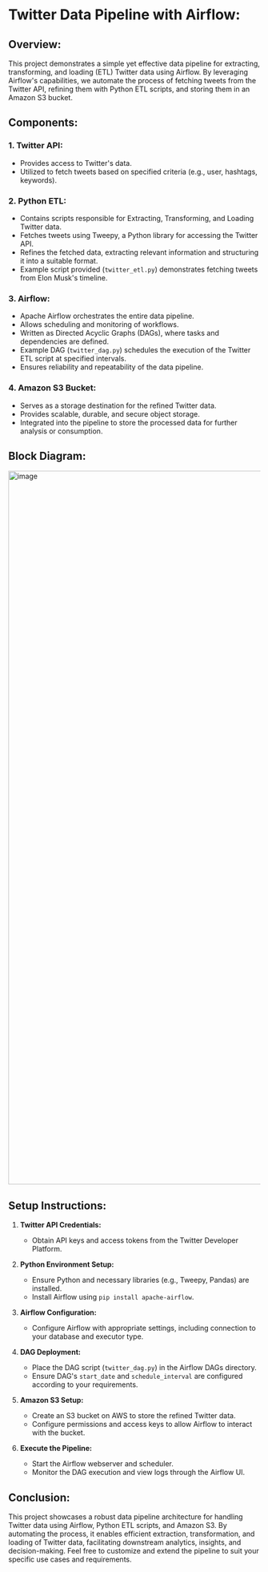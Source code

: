 
# **Twitter Data Pipeline with Airflow:**

## Overview:

This project demonstrates a simple yet effective data pipeline for extracting, transforming, and loading (ETL) Twitter data using Airflow. By leveraging Airflow's capabilities, we automate the process of fetching tweets from the Twitter API, refining them with Python ETL scripts, and storing them in an Amazon S3 bucket.

## Components:

### 1. Twitter API:
   - Provides access to Twitter's data.
   - Utilized to fetch tweets based on specified criteria (e.g., user, hashtags, keywords).

### 2. Python ETL:
   - Contains scripts responsible for Extracting, Transforming, and Loading Twitter data.
   - Fetches tweets using Tweepy, a Python library for accessing the Twitter API.
   - Refines the fetched data, extracting relevant information and structuring it into a suitable format.
   - Example script provided (`twitter_etl.py`) demonstrates fetching tweets from Elon Musk's timeline.

### 3. Airflow:
   - Apache Airflow orchestrates the entire data pipeline.
   - Allows scheduling and monitoring of workflows.
   - Written as Directed Acyclic Graphs (DAGs), where tasks and dependencies are defined.
   - Example DAG (`twitter_dag.py`) schedules the execution of the Twitter ETL script at specified intervals.
   - Ensures reliability and repeatability of the data pipeline.

### 4. Amazon S3 Bucket:
   - Serves as a storage destination for the refined Twitter data.
   - Provides scalable, durable, and secure object storage.
   - Integrated into the pipeline to store the processed data for further analysis or consumption.

## Block Diagram:

<img width="1425" alt="image" src="https://github.com/prashanti-ps/Twitter_Airflow_Data_Pipeline/assets/78148121/56f908b5-bf31-4091-9098-6719f773905d">

## Setup Instructions:

1. **Twitter API Credentials:**
   - Obtain API keys and access tokens from the Twitter Developer Platform.

2. **Python Environment Setup:**
   - Ensure Python and necessary libraries (e.g., Tweepy, Pandas) are installed.
   - Install Airflow using `pip install apache-airflow`.

3. **Airflow Configuration:**
   - Configure Airflow with appropriate settings, including connection to your database and executor type.

4. **DAG Deployment:**
   - Place the DAG script (`twitter_dag.py`) in the Airflow DAGs directory.
   - Ensure DAG's `start_date` and `schedule_interval` are configured according to your requirements.

5. **Amazon S3 Setup:**
   - Create an S3 bucket on AWS to store the refined Twitter data.
   - Configure permissions and access keys to allow Airflow to interact with the bucket.

6. **Execute the Pipeline:**
   - Start the Airflow webserver and scheduler.
   - Monitor the DAG execution and view logs through the Airflow UI.

## Conclusion:

This project showcases a robust data pipeline architecture for handling Twitter data using Airflow, Python ETL scripts, and Amazon S3. By automating the process, it enables efficient extraction, transformation, and loading of Twitter data, facilitating downstream analytics, insights, and decision-making. Feel free to customize and extend the pipeline to suit your specific use cases and requirements.


